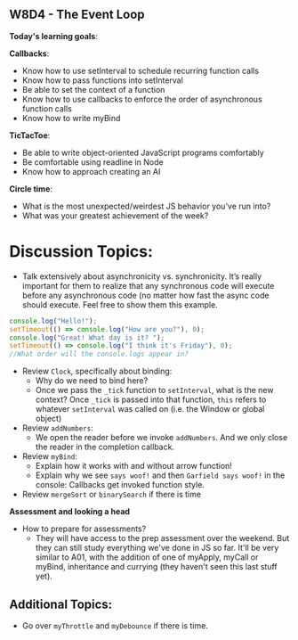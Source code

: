 ## W8D4 - The Event Loop ##

**Today's learning goals**:

**Callbacks**:
* Know how to use setInterval to schedule recurring function calls
* Know how to pass functions into setInterval
* Be able to set the context of a function
* Know how to use callbacks to enforce the order of asynchronous function calls
* Know how to write myBind

**TicTacToe**:
* Be able to write object-oriented JavaScript programs comfortably
* Be comfortable using readline in Node
* Know how to approach creating an AI


**Circle time**:

- What is the most unexpected/weirdest JS behavior you've run into?
- What was your greatest achievement of the week?

# Discussion Topics: 
- Talk extensively about asynchronicity vs. synchronicity. It’s really important for them to realize that any synchronous code will execute before any asynchronous code (no matter how fast the async code should execute. Feel free to show them this example.
```js
console.log("Hello!");
setTimeout(() => console.log("How are you?"), 0);
console.log("Great! What day is it? ");
setTimeout(() => console.log("I think it's Friday"), 0);
//What order will the console.logs appear in? 
```
- Review `Clock`, specifically about binding:
    - Why do we need to bind here? 
    - Once we pass the `_tick` function to `setInterval`, what is the new context? 
        Once `_tick` is passed into that function, `this` refers to whatever `setInterval` was called on (i.e. the Window or global object)
- Review `addNumbers`:
  - We open the reader before we invoke `addNumbers`. And we only close the reader in the completion callback.
- Review `myBind`:
  - Explain how it works with and without arrow function!
  - Explain why we see `says woof!` and then `Garfield says woof!` in the console: Callbacks get invoked function style.
- Review `mergeSort` or `binarySearch` if there is time

**Assessment and looking a head**
- How to prepare for assessments?
  - They will have access to the prep assessment over the weekend. But they can still study everything we've done in JS so far. It'll be very similar to A01, with the addition of one of myApply, myCall or myBind, inheritance and currying (they haven't seen this last stuff yet).

## Additional Topics:
- Go over `myThrottle` and `myDebounce` if there is time.
